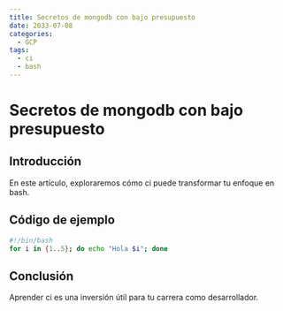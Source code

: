 ```yaml
---
title: Secretos de mongodb con bajo presupuesto
date: 2033-07-08
categories:
  - GCP
tags:
  - ci
  - bash
---
```


# Secretos de mongodb con bajo presupuesto

## Introducción

En este artículo, exploraremos cómo ci puede transformar tu enfoque en bash.

## Código de ejemplo

```bash
#!/bin/bash
for i in {1..5}; do echo "Hola $i"; done
```

## Conclusión

Aprender ci es una inversión útil para tu carrera como desarrollador.